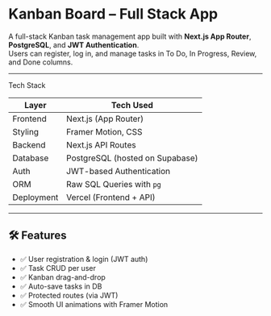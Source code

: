 #  Kanban Board – Full Stack App

A full-stack Kanban task management app built with **Next.js App Router**, **PostgreSQL**, and **JWT Authentication**.  
Users can register, log in, and manage tasks in To Do, In Progress, Review, and Done columns.

---

 Tech Stack

| Layer       | Tech Used                         |
|-------------|-----------------------------------|
| Frontend    | Next.js (App Router)              |
| Styling     | Framer Motion, CSS                |
| Backend     | Next.js API Routes                |
| Database    | PostgreSQL (hosted on Supabase)   |
| Auth        | JWT-based Authentication          |
| ORM         | Raw SQL Queries with `pg`         |
| Deployment  | Vercel (Frontend + API)           |

---

## 🛠️ Features

- ✅ User registration & login (JWT auth)
- ✅ Task CRUD per user
- ✅ Kanban drag-and-drop
- ✅ Auto-save tasks in DB
- ✅ Protected routes (via JWT)
- ✅ Smooth UI animations with Framer Motion


